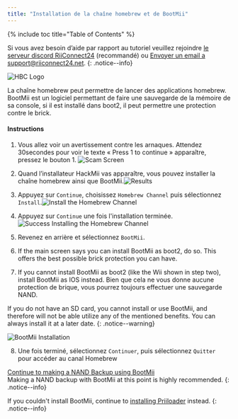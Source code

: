 ```yaml
---
title: "Installation de la chaîne homebrew et de BootMii"
---
```


{% include toc title="Table of Contents" %}

Si vous avez besoin d’aide par rapport au tutoriel veuillez rejoindre [le serveur discord RiiConnect24](https://discord.gg/b4Y7jfD) (recommandé) ou [Envoyer un email a support@riiconnect24.net](mailto:support@riiconnect24.net).
{: .notice--info}

![HBC Logo](/images/hbc.png)

La chaîne homebrew peut permettre de lancer des applications homebrew. BootMii est un logiciel permettant de faire une sauvegarde de la mémoire de sa console, si il est installé dans boot2, il peut permettre une protection contre le brick.

#### Instructions

1. Vous allez voir un avertissement contre les arnaques. Attendez 30secondes pour voir le texte « Press 1 to continue » apparaître, pressez le bouton 1. ![Scam Screen](/images/Wii/ScamScreen.png)

2. Quand l’installateur HackMii vas apparaître, vous pouvez installer la chaîne homebrew ainsi que BootMii.![Results](/images/Wii/Results.png)

3. Appuyez sur `Continue`, choisissez `Homebrew Channel` puis sélectionnez `Install`.![Install the Homebrew Channel](/images/Wii/InstallHomebrewChannel.png)

4. Appuyez sur `Continue` une fois l'installation terminée.![Success Installing the Homebrew Channel](/images/Wii/SuccessHBC.png)

5. Revenez en arrière et sélectionnez `BootMii`.
6. If the main screen says you can install BootMii as boot2, do so. This offers the best possible brick protection you can have.
7. If you cannot install BootMii as boot2 (like the Wii shown in step two), install BootMii as IOS instead. Bien que cela ne vous donne aucune protection de brique, vous pourrez toujours effectuer une sauvegarde NAND.

If you do not have an SD card, you cannot install or use BootMii, and therefore will not be able utilize any of the mentioned benefits. You can always install it at a later date.
{: .notice--warning}

![BootMii Installation](/images/Wii/InstallBootMii.jpg)

8. Une fois terminé, sélectionnez ` Continuer `, puis sélectionnez ` Quitter ` pour accéder au canal Homebrew

[Continue to making a NAND Backup using BootMii](bootmii)<br> Making a NAND backup with BootMii at this point is highly recommended.
{: .notice--info}

If you couldn't install BootMii, continue to [installing Priiloader](priiloader) instead.
{: .notice--info}

